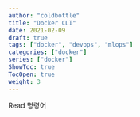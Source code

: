 ```yaml
---
author: "coldbottle"
title: "Docker CLI"
date: 2021-02-09
draft: true
tags: ["docker", "devops", "mlops"]
categories: ["docker"]
series: ["docker"]
ShowToc: true
TocOpen: true
weight: 3
---
```



Read 명령어

